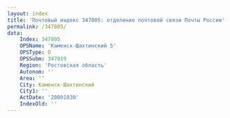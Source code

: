```yaml
---
layout: index
title: 'Почтовый индекс 347805: отделение почтовой связи Почты России'
permalink: /347805/
data:
    Index: 347805
    OPSName: 'Каменск-Шахтинский 5'
    OPSType: О
    OPSSubm: 347819
    Region: 'Ростовская область'
    Autonom: ''
    Area: ''
    City: Каменск-Шахтинский
    City1: ''
    ActDate: '20001030'
    IndexOld: ''
---
```

